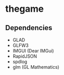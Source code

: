 # thegame

## Dependencies
- GLAD
- GLFW3
- IMGUI (Dear IMGui)
- RapidJSON
- spdlog
- glm (GL Mathematics)
